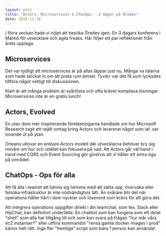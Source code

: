 ```yaml
---
layout: post
title: "Actors, Microservices & ChatOps - 3 dagar på Öredev"
date: 2016-11-18
---
```

I förra veckan hade vi nöjet att besöka Öredev igen. En 3 dagars konferens i Malmö för utvecklare och agila freaks. Här följer ett par reflektioner från årets upplaga.

<!--more-->

## Microservices
Det var tydligt att microservices är på allas läppar just nu. Många va talarna som hade skickat in om att prata runt ämnet. Tyvärr var det få som lyckades tillföra något vettigt till diskussionen.

Klart är att många problem är svårlösta och ofta kräver komplexa lösningar. Microservices inte är en gratis lunch!

## Actors, Evolved
En utav dom mer inspirerande föreläsningarna handlade om hur Microsoft Research tagit ett rejält omtag kring Actors och levererat något som iaf. ser lovande ut på ytan.

Orleans utlovar en enklare Actors modell där utvecklarna behöver bry sig mindre om hur och istället kan fokusera på vad. Att Actors går väl hand i hand med CQRS och Event Sourcing gör givetvis att vi håller ett extra öga på området.

## ChatOps - Ops för alla
Att få alla i teamet att känna sig hemma med att sätta upp, övervaka eller felsöka infrastruktur är inte nödvändigtvis lätt. Än svårare blir det när operations håller hårt i dom nycklar och lösenord som krävs för att göra det.

Att integrera operations uppgifter direkt i din teamchat, som tex. Slack eller HipChat, kan definitivt underlätta. En chatbot som kan fungera som ett delat "shell" som alla har tillgång till och som kan svara på frågan "hur mår våra ec2 instanser?" eller utföra kommandot "rensa gamla docker images i prod" känns helt rätt. Inga fler "hemliga" script som bara 1 person kan använda!
